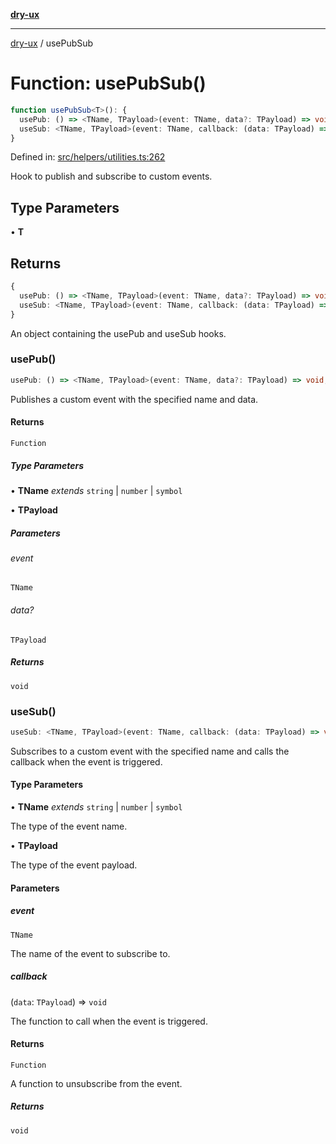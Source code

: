 [**dry-ux**](../README.md)

***

[dry-ux](../globals.md) / usePubSub

# Function: usePubSub()

```ts
function usePubSub<T>(): {
  usePub: () => <TName, TPayload>(event: TName, data?: TPayload) => void;
  useSub: <TName, TPayload>(event: TName, callback: (data: TPayload) => void) => () => void;
}
```

Defined in: [src/helpers/utilities.ts:262](https://github.com/navedr/dry-ux/blob/fa9fb1e7600855fffa8e3918bf7bfc6bfd8c02b5/src/helpers/utilities.ts#L262)

Hook to publish and subscribe to custom events.

## Type Parameters

• **T**

## Returns

```ts
{
  usePub: () => <TName, TPayload>(event: TName, data?: TPayload) => void;
  useSub: <TName, TPayload>(event: TName, callback: (data: TPayload) => void) => () => void;
}
```

An object containing the usePub and useSub hooks.

### usePub()

```ts
usePub: () => <TName, TPayload>(event: TName, data?: TPayload) => void;
```

Publishes a custom event with the specified name and data.

#### Returns

`Function`

##### Type Parameters

• **TName** *extends* `string` \| `number` \| `symbol`

• **TPayload**

##### Parameters

###### event

`TName`

###### data?

`TPayload`

##### Returns

`void`

### useSub()

```ts
useSub: <TName, TPayload>(event: TName, callback: (data: TPayload) => void) => () => void;
```

Subscribes to a custom event with the specified name and calls the callback when the event is triggered.

#### Type Parameters

• **TName** *extends* `string` \| `number` \| `symbol`

The type of the event name.

• **TPayload**

The type of the event payload.

#### Parameters

##### event

`TName`

The name of the event to subscribe to.

##### callback

(`data`: `TPayload`) => `void`

The function to call when the event is triggered.

#### Returns

`Function`

A function to unsubscribe from the event.

##### Returns

`void`
